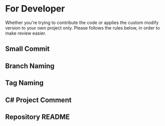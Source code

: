 # For Developer 

Whether you're trying to contribute the code or applies the custom modify version to your own project only. Please follows the rules below, in order to make review easier.

## Small Commit

## Branch Naming

## Tag Naming

## C# Project Comment

## Repository README